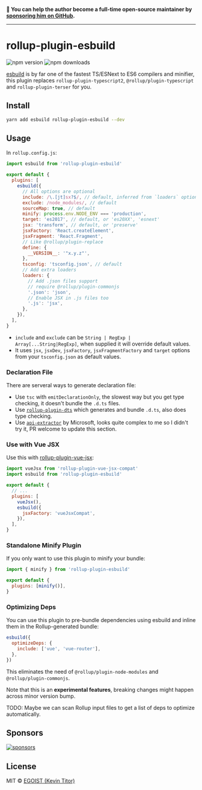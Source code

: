 **💛 You can help the author become a full-time open-source maintainer by [sponsoring him on GitHub](https://github.com/sponsors/egoist).**

---

# rollup-plugin-esbuild

![npm version](https://badgen.net/npm/v/rollup-plugin-esbuild) ![npm downloads](https://badgen.net/npm/dm/rollup-plugin-esbuild)

[esbuild](https://github.com/evanw/esbuild) is by far one of the fastest TS/ESNext to ES6 compilers and minifier, this plugin replaces `rollup-plugin-typescript2`, `@rollup/plugin-typescript` and `rollup-plugin-terser` for you.

## Install

```bash
yarn add esbuild rollup-plugin-esbuild --dev
```

## Usage

In `rollup.config.js`:

```js
import esbuild from 'rollup-plugin-esbuild'

export default {
  plugins: [
    esbuild({
      // All options are optional
      include: /\.[jt]sx?$/, // default, inferred from `loaders` option
      exclude: /node_modules/, // default
      sourceMap: true, // default
      minify: process.env.NODE_ENV === 'production',
      target: 'es2017', // default, or 'es20XX', 'esnext'
      jsx: 'transform', // default, or 'preserve'
      jsxFactory: 'React.createElement',
      jsxFragment: 'React.Fragment',
      // Like @rollup/plugin-replace
      define: {
        __VERSION__: '"x.y.z"',
      },
      tsconfig: 'tsconfig.json', // default
      // Add extra loaders
      loaders: {
        // Add .json files support
        // require @rollup/plugin-commonjs
        '.json': 'json',
        // Enable JSX in .js files too
        '.js': 'jsx',
      },
    }),
  ],
}
```

- `include` and `exclude` can be `String | RegExp | Array[...String|RegExp]`, when supplied it will override default values.
- It uses `jsx`, `jsxDev`, `jsxFactory`, `jsxFragmentFactory` and `target` options from your `tsconfig.json` as default values.

### Declaration File

There are serveral ways to generate declaration file:

- Use `tsc` with `emitDeclarationOnly`, the slowest way but you get type checking, it doesn't bundle the `.d.ts` files.
- Use [`rollup-plugin-dts`](https://github.com/Swatinem/rollup-plugin-dts) which generates and bundle `.d.ts`, also does type checking.
- Use [`api-extractor`](https://api-extractor.com/) by Microsoft, looks quite complex to me so I didn't try it, PR welcome to update this section.

### Use with Vue JSX

Use this with [rollup-plugin-vue-jsx](https://github.com/xxholly32/rollup-plugin-vue-jsx):

```js
import vueJsx from 'rollup-plugin-vue-jsx-compat'
import esbuild from 'rollup-plugin-esbuild'

export default {
  // ...
  plugins: [
    vueJsx(),
    esbuild({
      jsxFactory: 'vueJsxCompat',
    }),
  ],
}
```

### Standalone Minify Plugin

If you only want to use this plugin to minify your bundle:

```js
import { minify } from 'rollup-plugin-esbuild'

export default {
  plugins: [minify()],
}
```

### Optimizing Deps

You can use this plugin to pre-bundle dependencies using esbuild and inline them in the Rollup-generated bundle:

```js
esbuild({
  optimizeDeps: {
    include: ['vue', 'vue-router'],
  },
})
```

This eliminates the need of `@rollup/plugin-node-modules` and `@rollup/plugin-commonjs`.

Note that this is an **experimental features**, breaking changes might happen across minor version bump.

TODO: Maybe we can scan Rollup input files to get a list of deps to optimize automatically.

## Sponsors

[![sponsors](https://sponsors-images.egoist.sh/sponsors.svg)](https://github.com/sponsors/egoist)

## License

MIT &copy; [EGOIST (Kevin Titor)](https://github.com/sponsors/egoist)
